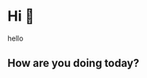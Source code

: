 # Hi 👋

hello

## How are you doing today?


<!--stackedit_data:
eyJoaXN0b3J5IjpbMjcxMjM2NDUwXX0=
-->